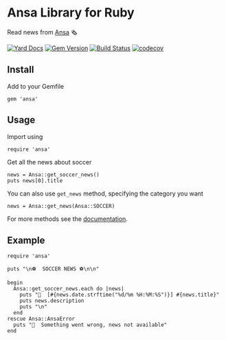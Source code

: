 # Ansa Library for Ruby

Read news from [Ansa](http://www.ansa.it) 🗞

[![Yard Docs](http://img.shields.io/badge/yard-docs-blue.svg)](https://www.rubydoc.info/gems/ansa/1.1.1/)
[![Gem Version](https://badge.fury.io/rb/ansa.svg)](https://badge.fury.io/rb/ansa)
[![Build Status](https://travis-ci.org/astagi/ruby-ansa.svg?branch=master)](https://travis-ci.org/astagi/ruby-ansa)
[![codecov](https://codecov.io/gh/astagi/ruby-ansa/branch/master/graph/badge.svg)](https://codecov.io/gh/astagi/ruby-ansa)

## Install

Add to your Gemfile

    gem 'ansa'

## Usage

Import using

    require 'ansa'

Get all the news about soccer

    news = Ansa::get_soccer_news()
    puts news[0].title

You can also use `get_news` method, specifying the category you want

    news = Ansa::get_news(Ansa::SOCCER)

For more methods see the [documentation](https://www.rubydoc.info/gems/ansa/1.1.1/).

## Example

    require 'ansa'

    puts "\n⚽️  SOCCER NEWS ⚽️\n\n"

    begin
      Ansa::get_soccer_news.each do |news|
        puts "🥅  [#{news.date.strftime("%d/%m %H:%M:%S")}] #{news.title}"
        puts news.description
        puts "\n"
      end
    rescue Ansa::AnsaError
      puts "🚨  Something went wrong, news not available"
    end
